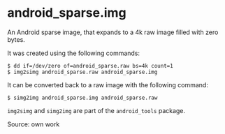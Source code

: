# android_sparse.img

An Android sparse image, that expands to a 4k raw image filled with zero bytes.

It was created using the following commands:

    $ dd if=/dev/zero of=android_sparse.raw bs=4k count=1
    $ img2simg android_sparse.raw android_sparse.img

It can be converted back to a raw image with the following command:

    $ simg2img android_sparse.img android_sparse.raw

`img2simg` and `simg2img` are part of the `android_tools` package.

Source: own work
